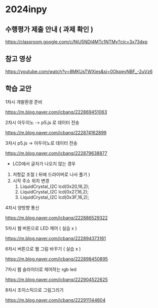 # 2024inpy

## 수행평가 제출 안내 ( 과제 확인 )  

https://classroom.google.com/c/NjU5NDI4MTc1NTMy?cjc=3x73dxp

## 참고 영상 

https://youtube.com/watch?v=8MKUsTWXies&si=0OkpeyNBF_-2uVz6

## 학습 교안 

1차시 개발환경 준비 

https://m.blog.naver.com/icbanq/222869451063

2차시 아두이노 -> p5.js 로 데이터 전송 

https://m.blog.naver.com/icbanq/222874162899

3차시 p5.js -> 아두이노로 데이터 전송 

https://m.blog.naver.com/icbanq/222879638877

* LCD에서 글자가 나오지 않는 경우
1. 저항값 조절 ( 뒤에 드라이버로 나사 풀기 )
2. 시작 주소 위치 변경
     1) LiquidCrystal_I2C lcd(0x20,16,2);
     2) LiquidCrystal_I2C lcd(0x27,16,2);
     3) LiquidCrystal_I2C lcd(0x3F,16,2); 


4차시 양방향 통신 

https://m.blog.naver.com/icbanq/222886529322

5차시 웹 버튼으로 LED 제어 ( 실습 x ) 

https://m.blog.naver.com/icbanq/222894373161

6차시 버튼으로 웹 그림 바꾸기 ( 실습 x ) 

https://m.blog.naver.com/icbanq/222898450895

7차시 웹 슬라이더로 제어하는 rgb led

https://m.blog.naver.com/icbanq/222904522625

8차시 조이스틱으로 그림그리기 

https://m.blog.naver.com/icbanq/222911144604
